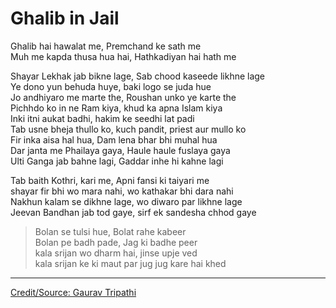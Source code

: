 # Ghalib in Jail

Ghalib hai hawalat me, Premchand ke sath me  
Muh me kapda thusa hua hai, Hathkadiyan hai hath me  
  
  
Shayar Lekhak jab bikne lage, Sab chood kaseede likhne lage  
Ye dono yun behuda huye, baki logo se juda hue  
Jo andhiyaro me marte the, Roushan unko ye karte the  
Pichhdo ko in ne Ram kiya, khud ka apna Islam kiya  
Inki itni aukat badhi, hakim ke seedhi lat padi  
Tab usne bheja thullo ko, kuch pandit, priest aur mullo ko  
Fir inka aisa hal hua, Dam lena bhar bhi muhal hua  
Dar janta me Phailaya gaya, Haule haule fuslaya gaya  
Ulti Ganga jab bahne lagi, Gaddar inhe hi kahne lagi  
  
Tab baith Kothri, kari me, Apni fansi ki taiyari me  
shayar fir bhi wo mara nahi, wo kathakar bhi dara nahi  
Nakhun kalam se dikhne lage, wo diwaro par likhne lage  
Jeevan Bandhan jab tod gaye, sirf ek sandesha chhod gaye  

> Bolan se tulsi hue, Bolat rahe kabeer  
  Bolan pe badh pade, Jag ki badhe peer  
  kala srijan wo dharm hai, jinse upje ved  
  kala srijan ke ki maut par jug jug kare hai khed  
  





---
[Credit/Source: Gaurav Tripathi](https://www.youtube.com/watch?v=XwL3nt7oyL4)
